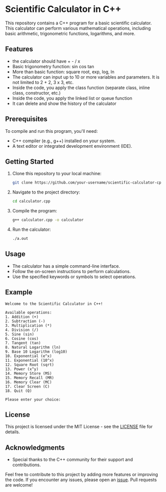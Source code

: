 # Scientific Calculator in C++

This repository contains a C++ program for a basic scientific calculator. This calculator can perform various mathematical operations, including basic arithmetic, trigonometric functions, logarithms, and more.

## Features

- the calculator should have + - / x   
- Basic trigonometry function: sin cos tan 
- More than basic function: square root, exp, log, ln 
- The calculator can input up to 10 or more variables and parameters. It is not limited to 2 + 2, 3 x 3, etc. 
- Inside the code, you apply the class function (separate class, inline class, constructor, etc.) 
- Inside the code, you apply the linked list or queue function
- It can delete and show the history of the calculator 

## Prerequisites

To compile and run this program, you'll need:

- C++ compiler (e.g., g++) installed on your system.
- A text editor or integrated development environment (IDE).

## Getting Started

1. Clone this repository to your local machine:

   ```bash
   git clone https://github.com/your-username/scientific-calculator-cpp.git
   ```

2. Navigate to the project directory:

   ```bash
   cd calculator.cpp
   ```

3. Compile the program:

   ```bash
   g++ calculator.cpp -o calculator
   ```

4. Run the calculator:

   ```bash
   ./a.out
   ```

## Usage

- The calculator has a simple command-line interface.
- Follow the on-screen instructions to perform calculations.
- Use the specified keywords or symbols to select operations.

## Example

```plaintext
Welcome to the Scientific Calculator in C++!

Available operations:
1. Addition (+)
2. Subtraction (-)
3. Multiplication (*)
4. Division (/)
5. Sine (sin)
6. Cosine (cos)
7. Tangent (tan)
8. Natural Logarithm (ln)
9. Base 10 Logarithm (log10)
10. Exponential (e^x)
11. Exponential (10^x)
12. Square Root (sqrt)
13. Power (x^y)
14. Memory Store (MS)
15. Memory Recall (MR)
16. Memory Clear (MC)
17. Clear Screen (C)
18. Quit (Q)

Please enter your choice:
```

## License

This project is licensed under the MIT License - see the [LICENSE](LICENSE) file for details.

## Acknowledgments

- Special thanks to the C++ community for their support and contributions.

Feel free to contribute to this project by adding more features or improving the code. If you encounter any issues, please open an [issue](https://github.com/your-username/scientific-calculator-cpp/issues). Pull requests are welcome!
